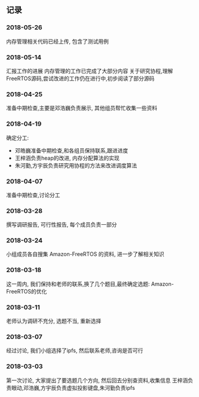 ## 记录
### 2018-05-26
内存管理相关代码已经上传, 包含了测试用例
### 2018-05-14

汇报工作的进展
内存管理的工作已完成了大部分内容
关于研究协程,理解FreeRTOS源码,尝试改进的工作仍在进行中,初步阅读了部分源码

### 2018-04-25
准备中期检查,主要是邓浩巍负责展示, 其他组员帮忙收集一些资料
### 2018-04-19
确定分工: 

* 邓皓巍准备中期检查,和各组员保持联系,跟进进度
* 王梓涵负责heap的改进, 内存分配算法的实现
* 朱河勤,方宇辰负责研究用协程的方法来改进调度算法

### 2018-04-07
准备中期检查,讨论分工

### 2018-03-28
撰写调研报告, 可行性报告, 每个成员负责一部分

### 2018-03-24
小组成员各自搜集 Amazon-FreeRTOS 的资料, 进一步了解相关知识

### 2018-03-18
这一周内, 我们保持和老师的联系,换了几个题目,最终确定选题: Amazon-FreeRTOS的优化

### 2018-03-11
老师认为调研不充分, 选题不当, 重新选择

### 2018-03-07
经过讨论, 我们小组选择了ipfs, 然后联系老师,咨询是否可行

### 2018-03-03
第一次讨论, 大家提出了要选题几个方向, 然后回去分别查资料,收集信息
王梓涵负责眼动,邓浩巍,方宇辰负责虚拟投影键盘,朱河勤负责ipfs


